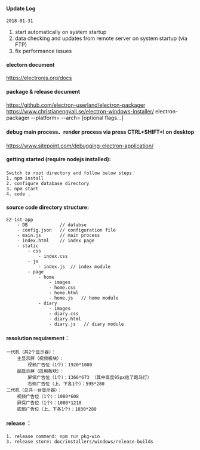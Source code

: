 #### Update Log
`2018-01-31`
1. start automatically on system startup
2. data checking and updates from remote server on system startup (via FTP)
3. fix performance issues

#### electorn document
https://electronjs.org/docs

#### package & release document
https://github.com/electron-userland/electron-packager
https://www.christianengvall.se/electron-windows-installer/
electron-packager <sourcedir> <appname> --platform=<platform> --arch=<arch> [optional flags...]

#### debug main process、render process via press CTRL+SHIFT+I on desktop
https://www.sitepoint.com/debugging-electron-application/

#### getting started (require nodejs installed):
    Switch to root directory and follow below steps：
    1. npm install
    2. configure database directory
    3. npm start
	4. code . 

#### source code directory structure:
    EZ-1st-app
        - DB            // databse 
        - config.json   // configuration file
        - main.js       // main process
        - index.html    // index page
        - static
            - css
                - index.css
            - js
                - index.js  // index module
            - page
                - home     
                    - images
                    - home.css
                    - home.html
                    - home.js   // home module
                - diary     
                    - images
                    - diary.css
                    - diary.html
                    - diary.js   // diary module

#### resolution requirement：
    一代机（共2个显示器）：
        主显示屏（视频板块）：
            视频广告位（1个）：1920*1080
        副显示屏（应用板块）：	
            屏保广告位（1个）：1366*673 （其中高度95px给了跑马灯）
            右侧广告位（上、下各1个）：595*280
    二代机（总共一台显示器）：
        视频广告位（1个）：1080*608
        屏保广告位（1个）：1080*1210
        底部广告位（上、下各1个）：1030*280

#### release ：
    1. release command: npm run pkg-win
    3. release store: doc/installers/windows/release-builds
